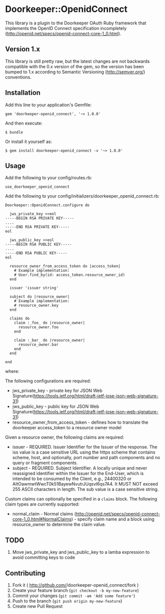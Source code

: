 # Doorkeeper::OpenidConnect

This library is a plugin to the Doorkeeper OAuth Ruby framework that implements the OpenID Connect specification incompletely (http://openid.net/specs/openid-connect-core-1_0.html).

## Version 1.x

This library is still pretty raw, but the latest changes are not backwards compatible with the 0.x version of the gem, so the version has been bumped to 1.x according to Semantic Versioning (http://semver.org/) conventions.

## Installation

Add this line to your application's Gemfile:

    gem 'doorkeeper-openid_connect', '~> 1.0.0'

And then execute:

    $ bundle

Or install it yourself as:

    $ gem install doorkeeper-openid_connect -v '~> 1.0.0'

## Usage

Add the following to your config/routes.rb:

    use_doorkeeper_openid_connect

Add the following to your config/initializers/doorkeeper_openid_connect.rb:

    Doorkeeper::OpenidConnect.configure do

      jws_private_key <<eol
    -----BEGIN RSA PRIVATE KEY-----
    ....
    -----END RSA PRIVATE KEY-----
    eol

      jws_public_key <<eol
    -----BEGIN RSA PUBLIC KEY-----
    ....
    -----END RSA PUBLIC KEY-----
    eol

      resource_owner_from_access_token do |access_token|
        # Example implementation:
        # User.find_by(id: access_token.resource_owner_id)
      end

      issuer 'issuer string'

      subject do |resource_owner|
        # Example implementation:
        # resource_owner.key
      end

      claims do
        claim :_foo_ do |resource_owner|
          resource_owner.foo
        end

        claim :_bar_ do |resource_owner|
          resource_owner.bar
        end
      end

    end

where:

The following configurations are required:

* jws_private_key - private key for JSON Web Signature(https://tools.ietf.org/html/draft-ietf-jose-json-web-signature-31)
* jws_public_key  - public key for JSON Web Signature(https://tools.ietf.org/html/draft-ietf-jose-json-web-signature-31)
* resource_owner_from_access_token - defines how to translate the doorkeeper access_token to a resource owner model

Given a resource owner, the following claims are required:

* issuer - REQUIRED. Issuer Identifier for the Issuer of the response. The iss value is a case sensitive URL using the https scheme that contains scheme, host, and optionally, port number and path components and no query or fragment components.
* subject - REQUIRED. Subject Identifier. A locally unique and never reassigned identifier within the Issuer for the End-User, which is intended to be consumed by the Client, e.g., 24400320 or AItOawmwtWwcT0k51BayewNvutrJUqsvl6qs7A4. It MUST NOT exceed 255 ASCII characters in length. The sub value is a case sensitive string.

Custom claims can optionally be specified in a `claims` block.  The following claim types are currently supported:

* normal_claim - Normal claims (http://openid.net/specs/openid-connect-core-1_0.html#NormalClaims) - specify claim name and a block using resource_owner to determine the claim value.

## TODO

1. Move jws_private_key and jws_public_key to a lamba expression to avoid committing keys to code

## Contributing

1. Fork it ( http://github.com/<my-github-username>/doorkeeper-openid_connect/fork )
2. Create your feature branch (`git checkout -b my-new-feature`)
3. Commit your changes (`git commit -am 'Add some feature'`)
4. Push to the branch (`git push origin my-new-feature`)
5. Create new Pull Request

